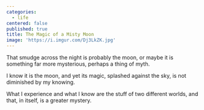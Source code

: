 ```yaml
---
categories:
  - life
centered: false
published: true
title: The Magic of a Misty Moon
image: 'https://i.imgur.com/Dj3LkZK.jpg'
---
```

That smudge across the night
is probably the moon,
or maybe it is something 
far more mysterious,
perhaps a thing of myth.

I know it is the moon,
and yet its magic,
splashed against the sky, 
is not diminished 
by my knowing. 

What I experience
and what I know
are the stuff 
of two different worlds,
and that, in itself,
is a greater mystery.


